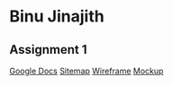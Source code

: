 # Binu Jinajith

## Assignment 1

[Google Docs](https://docs.google.com/document/d/18J1rhA4hFoqoQ39EgVvJXIFosDpXNX5I6sAkqFA82-c/edit?usp=sharing)
[Sitemap](https://www.gloomaps.com/g4hR7qFJAc)
[Wireframe](https://drive.google.com/file/d/1WK1zM8eGUVQRxVwiQI18pJ4xg1gncRrj/view?usp=sharing)
[Mockup](https://www.figma.com/design/eSTpzqJwfpDbf8YDzrbcwD/My-Portfolio?node-id=0-1&t=zwa33jEu54Dbo54c-1)